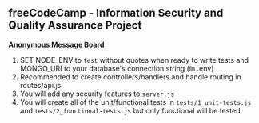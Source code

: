 **freeCodeCamp** - Information Security and Quality Assurance Project
------

**Anonymous Message Board**

1) SET NODE_ENV to `test` without quotes when ready to write tests and MONGO_URI to your database's connection string (in .env)
2) Recommended to create controllers/handlers and handle routing in routes/api.js
3) You will add any security features to `server.js`
4) You will create all of the unit/functional tests in `tests/1_unit-tests.js` and `tests/2_functional-tests.js` but only functional will be tested
